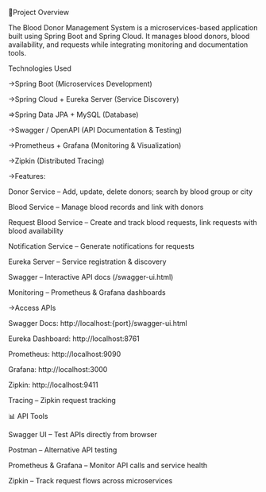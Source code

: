 📌Project Overview

The Blood Donor Management System is a microservices-based application built using Spring Boot and Spring Cloud. It manages blood donors, blood availability, and requests while integrating monitoring and documentation tools.

Technologies Used

->Spring Boot (Microservices Development)

->Spring Cloud + Eureka Server (Service Discovery)

=>Spring Data JPA + MySQL (Database)

->Swagger / OpenAPI (API Documentation & Testing)

->Prometheus + Grafana (Monitoring & Visualization)

->Zipkin (Distributed Tracing)

->Features:

Donor Service – Add, update, delete donors; search by blood group or city

Blood Service – Manage blood records and link with donors

Request Blood Service – Create and track blood requests, link requests with blood availability

Notification Service – Generate notifications for requests

Eureka Server – Service registration & discovery

Swagger – Interactive API docs (/swagger-ui.html)

Monitoring – Prometheus & Grafana dashboards

->Access APIs

Swagger Docs: http://localhost:{port}/swagger-ui.html

Eureka Dashboard: http://localhost:8761

Prometheus: http://localhost:9090

Grafana: http://localhost:3000

Zipkin: http://localhost:9411

Tracing – Zipkin request tracking

📊 API Tools

Swagger UI – Test APIs directly from browser

Postman – Alternative API testing

Prometheus & Grafana – Monitor API calls and service health

Zipkin – Track request flows across microservices

